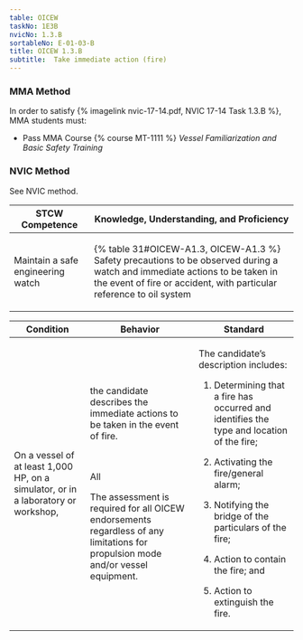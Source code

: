 ```yaml
---
table: OICEW
taskNo: 1E3B
nvicNo: 1.3.B 
sortableNo: E-01-03-B
title: OICEW 1.3.B 
subtitle:  Take immediate action (fire)
---
```



### MMA Method

In order to satisfy  {% imagelink nvic-17-14.pdf, NVIC 17-14 Task 1.3.B %}, MMA students must:

* Pass MMA Course {% course MT-1111 %}  *Vessel Familiarization and Basic Safety Training*


### NVIC Method

<a onclick="togglevisibility('nvic_methods')" >See NVIC method.</a>

<div id='nvic_methods' class='hide'>

<table>
<thead>
<tr>
<th class='forty'> STCW Competence </th>
<th class='sixty'> Knowledge, Understanding, and Proficiency </th>
</tr>
</thead>




<tbody>
<tr><td markdown='1'>

Maintain a safe engineering watch

</td><td markdown='1'>

{% table 31#OICEW-A1.3, OICEW-A1.3 %} Safety precautions to be observed during a watch and immediate actions to be taken in the event of fire or accident, with particular reference to oil system

</td></tr>


</tbody>
</table>


<table>
<thead>
<tr><th class='twenty'>  Condition </th><th class='twenty'> Behavior </th><th  class='sixty'>Standard </th></tr>
</thead>
<tbody >



<tr><td markdown='1'>

On a vessel of at least 1,000 HP, on a simulator, or in a laboratory or workshop,

</td><td markdown='1'>

the candidate describes the immediate actions to be taken in the event of fire.

<br>

<div class="tooltip" markdown='1'>

All

The assessment is required for all OICEW endorsements regardless of any limitations for propulsion mode and/or vessel equipment.

</div>


</td><td markdown='1'>

The candidate’s description includes:

1. Determining that a fire has occurred and identifies the type and location of the fire;

2. Activating the fire/general alarm;

3. Notifying the bridge of the particulars of the fire;

4. Action to contain the fire; and

5. Action to extinguish the fire.

</td></tr>
</tbody>
</table>
</div>
